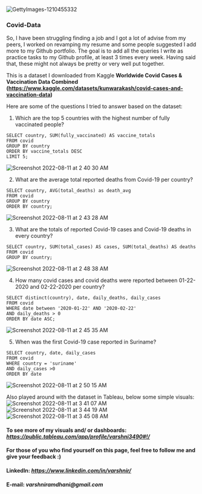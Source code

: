 ![GettyImages-1210455332](https://user-images.githubusercontent.com/109621999/184076374-8a61675b-969b-4ce7-8578-f41123e87bfc.jpeg)


### Covid-Data

So, I have been struggling finding a job and I got a lot of advise from my peers, I worked on revamping my resume and some people suggested I add more to my Github portfolio. 
The goal is to add all the queries I write as practice tasks to my Github profile, at least 3 times every week. Having said that, these might not always be pretty or very well put together.

This is a dataset I downloaded from Kaggle **Worldwide Covid Cases & Vaccination Data Combined (https://www.kaggle.com/datasets/kunwarakash/covid-cases-and-vaccination-data)**

Here are some of the questions I tried to answer based on the dataset:
1. Which are the top 5 countries with the highest number of fully vaccinated people?
``` 
SELECT country, SUM(fully_vaccinated) AS vaccine_totals
FROM covid
GROUP BY country
ORDER BY vaccine_totals DESC
LIMIT 5;
```
![Screenshot 2022-08-11 at 2 40 30 AM](https://user-images.githubusercontent.com/109621999/184077689-e6e797b6-05e9-4a6f-ba49-4e5669fac98e.png)


2. What are the average total reported deaths from Covid-19 per country?
```
SELECT country, AVG(total_deaths) as death_avg
FROM covid
GROUP BY country
ORDER BY country;
```
![Screenshot 2022-08-11 at 2 43 28 AM](https://user-images.githubusercontent.com/109621999/184078005-463a627f-4250-4c52-8b75-a4debfb560b1.png)

3. What are the totals of reported Covid-19 cases and Covid-19 deaths in every country?
```
SELECT country, SUM(total_cases) AS cases, SUM(total_deaths) AS deaths
FROM covid
GROUP BY country;
```
![Screenshot 2022-08-11 at 2 48 38 AM](https://user-images.githubusercontent.com/109621999/184078697-55d52713-ff0a-4c2c-9ad1-500a768cca42.png)

4. How many covid cases and covid deaths were reported between 01-22-2020 and 02-22-2020 per country?

```
SELECT distinct(country), date, daily_deaths, daily_cases
FROM covid
WHERE date between '2020-01-22' AND '2020-02-22'
AND daily_deaths > 0
ORDER BY date ASC;
```
![Screenshot 2022-08-11 at 2 45 35 AM](https://user-images.githubusercontent.com/109621999/184078286-3e46923b-43c5-4539-bacc-84cb5246a19c.png)

5. When was the first Covid-19 case reported in Suriname?   
```
SELECT country, date, daily_cases
FROM covid
WHERE country = 'suriname'
AND daily_cases >0 
ORDER BY date
```
![Screenshot 2022-08-11 at 2 50 15 AM](https://user-images.githubusercontent.com/109621999/184078887-7fedff31-62c7-46fb-9ad5-3afc576ba3d9.png)

Also played around with the dataset in Tableau, below some simple visuals:
![Screenshot 2022-08-11 at 3 41 07 AM](https://user-images.githubusercontent.com/109621999/184086771-cc759f28-c535-48e8-801b-dab97c192030.png)
![Screenshot 2022-08-11 at 3 44 19 AM](https://user-images.githubusercontent.com/109621999/184087056-6cc5db75-0469-4fbf-9a67-854bda06ba42.png)
![Screenshot 2022-08-11 at 3 45 08 AM](https://user-images.githubusercontent.com/109621999/184087200-fc676f97-3db5-4e7d-9aaa-419336d410d7.png)

#### To see more of my visuals and/ or dashboards: _https://public.tableau.com/app/profile/varshni3490#!/_

#### For those of you who find yourself on this page, feel free to follow me and give your feedback :)

#### LinkedIn: _https://www.linkedin.com/in/varshnir/_

#### E-mail: _varshniramdhani@gmail.com_

